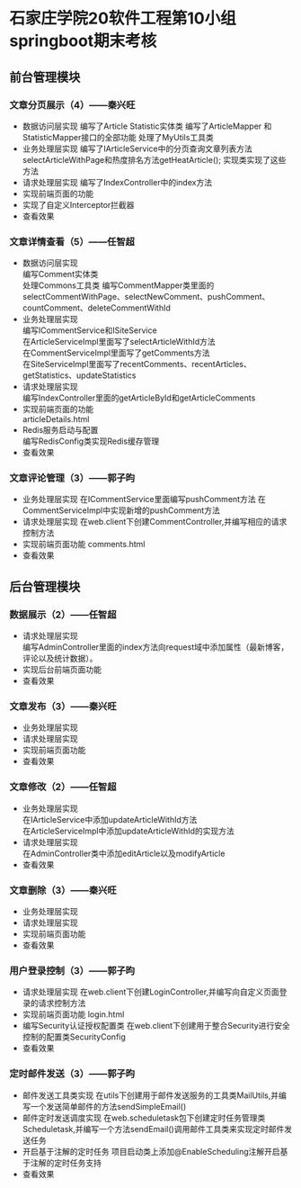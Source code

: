 # 石家庄学院20软件工程第10小组springboot期末考核
## 前台管理模块
### 文章分页展示（4）——秦兴旺
* 数据访问层实现
编写了Article Statistic实体类
编写了ArticleMapper 和StatisticMapper接口的全部功能
处理了MyUtils工具类
* 业务处理层实现
编写了IArticleService中的分页查询文章列表方法selectArticleWithPage和热度排名方法getHeatArticle();
实现类实现了这些方法
* 请求处理层实现
编写了IndexController中的index方法
* 实现前端页面的功能
* 实现了自定义Interceptor拦截器
* 查看效果
### 文章详情查看（5）——任智超
* 数据访问层实现  
编写Comment实体类  
处理Commons工具类
编写CommentMapper类里面的selectCommentWithPage、selectNewComment、pushComment、countComment、deleteCommentWithId
* 业务处理层实现  
编写ICommentService和ISiteService  
在ArticleServiceImpl里面写了selectArticleWithId方法  
在CommentServiceImpl里面写了getComments方法  
在SiteServiceImpl里面写了recentComments、recentArticles、getStatistics、updateStatistics
* 请求处理层实现  
编写IndexController里面的getArticleById和getArticleComments
* 实现前端页面的功能  
articleDetails.html
* Redis服务启动与配置  
编写RedisConfig类实现Redis缓存管理
* 查看效果
### 文章评论管理（3）——郭子昀
* 业务处理层实现
  在ICommentService里面编写pushComment方法 
  在CommentServiceImpl中实现新增的pushComment方法
* 请求处理层实现
  在web.client下创建CommentController,并编写相应的请求控制方法
* 实现前端页面功能
  comments.html
* 查看效果
## 后台管理模块
### 数据展示（2）——任智超
* 请求处理层实现  
编写AdminController里面的index方法向request域中添加属性（最新博客，评论以及统计数据）。
* 实现后台前端页面功能
* 查看效果
### 文章发布（3）——秦兴旺
* 业务处理层实现
* 请求处理层实现
* 实现前端页面功能
* 查看效果
### 文章修改（2）——任智超
* 业务处理层实现  
在IArticleService中添加updateArticleWithId方法  
在ArticleServiceImpl中添加updateArticleWithId的实现方法
* 请求处理层实现  
在AdminController类中添加editArticle以及modifyArticle
* 查看效果
### 文章删除（3）——秦兴旺
* 业务处理层实现
* 请求处理层实现
* 实现前端页面功能
* 查看效果
### 用户登录控制（3）——郭子昀
* 请求处理层实现
  在web.client下创建LoginController,并编写向自定义页面登录的请求控制方法
* 实现前端页面功能
  login.html
* 编写Security认证授权配置类
  在web.client下创建用于整合Security进行安全控制的配置类SecurityConfig
* 查看效果
### 定时邮件发送（3）——郭子昀
* 邮件发送工具类实现
  在utils下创建用于邮件发送服务的工具类MailUtils,并编写一个发送简单邮件的方法sendSimpleEmail()
* 邮件定时发送调度实现
  在web.scheduletask包下创建定时任务管理类Scheduletask,并编写一个方法sendEmail()调用邮件工具类来实现定时邮件发送任务
* 开启基于注解的定时任务
  项目启动类上添加@EnableScheduling注解开启基于注解的定时任务支持
* 查看效果
